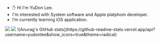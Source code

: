 - ✋ Hi I'm YuDon Lee.     
- I'm interested with System software and Apple platphom developer.     
- I’m currently learning iOS application.     
<img src=" https://img.shields.io/badge/swift%205.4-white.svg?style=flat-square&logo=Swift"/>
<img src=" https://img.shields.io/badge/Developer-000000.svg?style=flat-square&logo=iOS&logoColor=white"/>
![Anurag's GitHub stats](https://github-readme-stats.vercel.app/api?username=yudonlee&show_icons=true&theme=radical)

<!--
**yudonlee/yudonlee** is a ✨ _special_ ✨ repository because its `README.md` (this file) appears on your GitHub profile.

Here are some ideas to get you started:

- 🔭 I’m currently working on ...
- 🌱 I’m currently learning ...
- 👯 I’m looking to collaborate on ...
- 🤔 I’m looking for help with ...
- 💬 Ask me about ...
- 📫 How to reach me: ...
- 😄 Pronouns: ...
- ⚡ Fun fact: ...
-->
